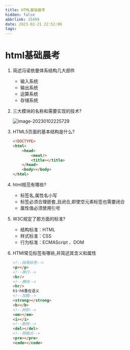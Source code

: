 ```yaml
---
title: HTML基础晨考
hidden: false
abbrlink: 15499
date: 2023-02-21 22:52:00
tags:
---
```




# html基础晨考

1. 简述冯诺依曼体系结构几大部件

   - 输入系统
   - 输出系统
   - 运算系统
   - 存储系统

2. 三大模块的名称和需要实现的技术?

   ![image-20230102225729](C:\Users\xiongbaoping\AppData\Roaming\Typora\typora-user-images\image-20230221102225729.png)

3. HTML5页面的基本结构是什么?

   ```html
   <!DOCTYPE>
   <html>
       <head>
           <meat/>
           <title></title>
       </head>
       <body></body>
   </html>
   ```

4. html规范有哪些?

   - 标签名,属性名小写
   - 标签必须合理嵌套,且闭合,即使空元素标签也需要闭合
   - 属性值必须使用引号

5. W3C规定了那方面的标准?

   - 结构标准：HTML
   - 样式标准：CSS
   - 行为标准：ECMAScript 、DOM

6. HTMl常见标签有哪些,并简述其含义和属性

   ```html
   <!--段落标签-->
   <p></p>
   <!--换行-->
   <br/>
   <!--横线-->
   <hr/>
   h1~h6重在语义
   <!--加粗-->
   <strong></strong>
   <b></b>
   <!--倾斜-->
   <em></em>
   <i></i>
   <!--删除-->
   <del></del>
   <!--预格式-->
   <pre></pre>
   <code></code>
   ```

   